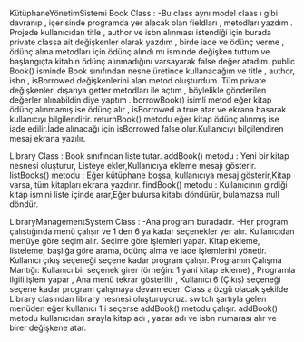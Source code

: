 KütüphaneYönetimSistemi
Book Class :
-Bu class aynı model claas ı gibi davranıp , içerisinde programda yer alacak olan fieldları , metodları yazdım . Projede kullanıcıdan title , author ve isbn alınması istendiği için burada private classa ait değişkenler olarak yazdım , birde iade ve ödünç verme , ödünç alma metodları için ödünç alındı mı isminde değişken tuttum ve başlangıçta kitabın ödünç alınmadığını varsayarak false değer atadım.
public Book() isminde Book sınıfından nesne üretince kullanacağım ve title , author, isbn , isBorrowed değişkenlerini alan metod oluşturdum. Tüm private değişkenleri dışarıya getter metodları ile açtım , böylelikle gönderilen değerler alınabildin diye yaptım . borrowBook() isimli metod eğer kitap ödünç alınmamış ise ödünç alır , isBorrowed a true atar ve ekrana basarak kullanıcıyı bilgilendirir. returnBook() metodu eğer kitap ödünç alınmış ise iade edilir.İade alınacağı için isBorrowed false olur.Kullanıcıyı bilgilendiren mesaj ekrana yazılır.

Library Class :
Book sınıfından liste tutar.
addBook() metodu : Yeni bir kitap nesnesi oluşturur, Listeye ekler,Kullanıcıya ekleme mesajı gösterir.
listBooks() metodu : Eğer kütüphane boşsa, kullanıcıya mesaj gösterir,Kitap varsa, tüm kitapları ekrana yazdırır.
findBook() metodu : Kullanıcının girdiği kitap ismini liste içinde arar,Eğer bulursa kitabı döndürür, bulamazsa null döndür.

LibraryManagementSystem Class :
-Ana program buradadır. 
-Her program çalıştığında menü çalışır ve 1 den 6 ya kadar seçenekler yer alır. Kullanıcıdan menüye göre seçim alır. Seçime göre işlemleri yapar.
Kitap ekleme, listeleme, başlığa göre arama, ödünç alma ve iade işlemlerini yönetir. Kullanıcı çıkış seçeneği seçene kadar program çalışır.
Programın Çalışma Mantığı: Kullanıcı bir seçenek girer (örneğin: 1 yani kitap ekleme) , Programla ilgili işlem yapar ,
Ana menü tekrar gösterilir , Kullanıcı 6 (Çıkış) seçeneği seçene kadar program çalışmaya devam eder. 
Class a özgü olacak şekilde Library clasından library nesnesi oluşturuyoruz.
switch şartıyla gelen menüden eğer kullanıcı 1 i seçerse addBook() metodu çalışır. addBook() metodu kullanıcıdan sırayla kitap adı , yazar adı ve isbn numarası alır ve birer değişkene atar. 

